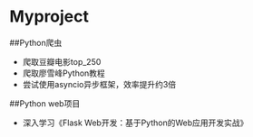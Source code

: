 # Myproject

##Python爬虫
* 爬取豆瓣电影top_250
* 爬取廖雪峰Python教程
* 尝试使用asyncio异步框架，效率提升约3倍

##Python web项目
* 深入学习《Flask Web开发：基于Python的Web应用开发实战》
